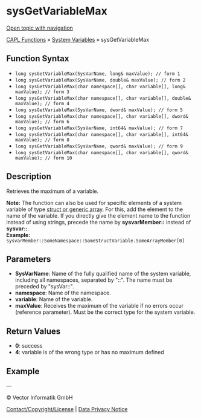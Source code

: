 # sysGetVariableMax

[Open topic with navigation](../../../../../CANoeDEFamily.htm#Topics/CAPLFunctions/SystemVariables/Functions/CAPLfunctionSysGetVariableMax.md)

[CAPL Functions](../../CAPLfunctions.md) » [System Variables](../CAPLfunctionsSystemVariablesOverview.md) » sysGetVariableMax

## Function Syntax

- `long sysGetVariableMax(SysVarName, long& maxValue); // form 1`
- `long sysGetVariableMax(SysVarName, double& maxValue); // form 2`
- `long sysGetVariableMax(char namespace[], char variable[], long& maxValue); // form 3`
- `long sysGetVariableMax(char namespace[], char variable[], double& maxValue); // form 4`
- `long sysGetVariableMax(SysVarName, dword& maxValue); // form 5`
- `long sysGetVariableMax(char namespace[], char variable[], dword& maxValue); // form 6`
- `long sysGetVariableMax(SysVarName, int64& maxValue); // form 7`
- `long sysGetVariableMax(char namespace[], char variable[], int64& maxValue); // form 8`
- `long sysGetVariableMax(SysVarName, qword& maxValue); // form 9`
- `long sysGetVariableMax(char namespace[], char variable[], qword& maxValue); // form 10`

## Description

Retrieves the maximum of a variable.

**Note:** The function can also be used for specific elements of a system variable of type [struct or generic array](../../../Shared/SystemVariables/SysVar.md). For this, add the element to the name of the variable. If you directly give the element name to the function instead of using strings, precede the name by **sysvarMember::** instead of **sysvar::**.  
**Example:** `sysvarMember::SomeNamespace::SomeStructVariable.SomeArrayMember[0]`

## Parameters

- **SysVarName**: Name of the fully qualified name of the system variable, including all namespaces, separated by "::". The name must be preceded by "sysVar::".
- **namespace**: Name of the namespace.
- **variable**: Name of the variable.
- **maxValue**: Receives the maximum of the variable if no errors occur (reference parameter). Must be the correct type for the system variable.

## Return Values

- **0**: success
- **4**: variable is of the wrong type or has no maximum defined

## Example

—

© Vector Informatik GmbH

[Contact/Copyright/License](../../../Shared/ContactCopyrightLicense.md) | [Data Privacy Notice](https://www.vector.com/int/en/company/get-info/privacy-policy/)